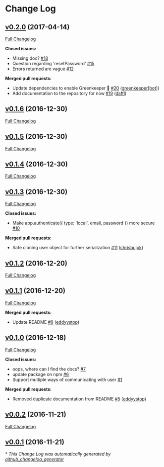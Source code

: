 # Change Log

## [v0.2.0](https://github.com/feathersjs/feathers-authentication-management/tree/v0.2.0) (2017-04-14)
[Full Changelog](https://github.com/feathersjs/feathers-authentication-management/compare/v0.1.6...v0.2.0)

**Closed issues:**

- Missing doc? [\#18](https://github.com/feathersjs/feathers-authentication-management/issues/18)
- Question regarding 'resetPassword' [\#15](https://github.com/feathersjs/feathers-authentication-management/issues/15)
- Errors returned are vague [\#12](https://github.com/feathersjs/feathers-authentication-management/issues/12)

**Merged pull requests:**

- Update dependencies to enable Greenkeeper 🌴 [\#20](https://github.com/feathersjs/feathers-authentication-management/pull/20) ([greenkeeper[bot]](https://github.com/integration/greenkeeper))
- Add documentation to the repository for now [\#19](https://github.com/feathersjs/feathers-authentication-management/pull/19) ([daffl](https://github.com/daffl))

## [v0.1.6](https://github.com/feathersjs/feathers-authentication-management/tree/v0.1.6) (2016-12-30)
[Full Changelog](https://github.com/feathersjs/feathers-authentication-management/compare/v0.1.5...v0.1.6)

## [v0.1.5](https://github.com/feathersjs/feathers-authentication-management/tree/v0.1.5) (2016-12-30)
[Full Changelog](https://github.com/feathersjs/feathers-authentication-management/compare/v0.1.4...v0.1.5)

## [v0.1.4](https://github.com/feathersjs/feathers-authentication-management/tree/v0.1.4) (2016-12-30)
[Full Changelog](https://github.com/feathersjs/feathers-authentication-management/compare/v0.1.3...v0.1.4)

## [v0.1.3](https://github.com/feathersjs/feathers-authentication-management/tree/v0.1.3) (2016-12-30)
[Full Changelog](https://github.com/feathersjs/feathers-authentication-management/compare/v0.1.2...v0.1.3)

**Closed issues:**

- Make app.authenticate\({ type: 'local', email, password }\) more secure [\#10](https://github.com/feathersjs/feathers-authentication-management/issues/10)

**Merged pull requests:**

- Safe cloning user object for further serialization [\#11](https://github.com/feathersjs/feathers-authentication-management/pull/11) ([chrisbujok](https://github.com/chrisbujok))

## [v0.1.2](https://github.com/feathersjs/feathers-authentication-management/tree/v0.1.2) (2016-12-20)
[Full Changelog](https://github.com/feathersjs/feathers-authentication-management/compare/v0.1.1...v0.1.2)

## [v0.1.1](https://github.com/feathersjs/feathers-authentication-management/tree/v0.1.1) (2016-12-20)
[Full Changelog](https://github.com/feathersjs/feathers-authentication-management/compare/v0.1.0...v0.1.1)

**Merged pull requests:**

- Update README [\#9](https://github.com/feathersjs/feathers-authentication-management/pull/9) ([eddyystop](https://github.com/eddyystop))

## [v0.1.0](https://github.com/feathersjs/feathers-authentication-management/tree/v0.1.0) (2016-12-18)
[Full Changelog](https://github.com/feathersjs/feathers-authentication-management/compare/v0.0.2...v0.1.0)

**Closed issues:**

- oops, where can I find the docs? [\#7](https://github.com/feathersjs/feathers-authentication-management/issues/7)
- update package on npm [\#6](https://github.com/feathersjs/feathers-authentication-management/issues/6)
- Support multiple ways of communicating with user [\#1](https://github.com/feathersjs/feathers-authentication-management/issues/1)

**Merged pull requests:**

- Removed duplicate documentation from README [\#5](https://github.com/feathersjs/feathers-authentication-management/pull/5) ([eddyystop](https://github.com/eddyystop))

## [v0.0.2](https://github.com/feathersjs/feathers-authentication-management/tree/v0.0.2) (2016-11-21)
[Full Changelog](https://github.com/feathersjs/feathers-authentication-management/compare/v0.0.1...v0.0.2)

## [v0.0.1](https://github.com/feathersjs/feathers-authentication-management/tree/v0.0.1) (2016-11-21)


\* *This Change Log was automatically generated by [github_changelog_generator](https://github.com/skywinder/Github-Changelog-Generator)*